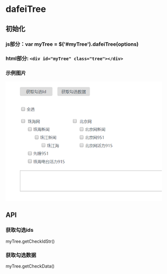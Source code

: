# dafeiTree
## 初始化
### js部分：var myTree = $('#myTree').dafeiTree(options)
### html部分: `<div id="myTree" class="tree"></div>`
### 示例图片
![demo](https://github.com/DanielWu365999/dafeiTree/blob/master/demo.png)
## API
### 获取勾选ids  
myTree.getCheckIdStr()
### 获取勾选数据    
myTree.getCheckData()
